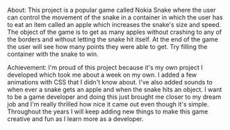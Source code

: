 About:
This project is a popular game called Nokia Snake where the user can control the movement of the snake in a container in which the user has to eat an item called an apple which increases the snake's size and speed. The object of the game is to get as many apples without crashing to any of the borders and without letting the snake hit itself. At the end of the game the user will see how many points they were able to get. Try filling the container with the snake to win. 
 
Achievement: 
I'm proud of this project because it's my own project I developed which took me about a week on my own. I added a few animations with CSS that I didn't know about. I've also added sounds to when ever a snake gets an apple and when the snake hits an object. I want to be a game developer and doing this just brought me closer to my dream job and I'm really thrilled how nice it came out even though it's simple. Throughout the years I will keep adding new things to make this game creative and fun as I learn more as a developer.
